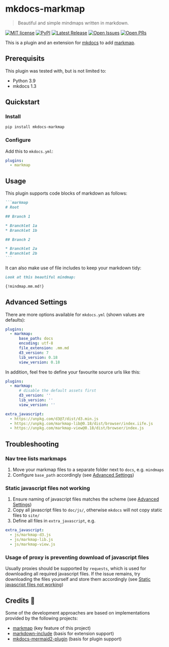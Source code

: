 # mkdocs-markmap

> Beautiful and simple mindmaps written in markdown.

[![MIT license](https://badgen.net/github/license/markmap/mkdocs-markmap)](https://github.com/markmap/mkdocs-markmap/blob/master/LICENSE)
[![PyPI](https://badgen.net/pypi/v/mkdocs-markmap)](https://pypi.org/project/mkdocs-markmap/)
[![Latest Release](https://badgen.net/github/release/markmap/mkdocs-markmap/latest)](https://github.com/markmap/mkdocs-markmap/releases/latest)
[![Open Issues](https://badgen.net/github/open-issues/markmap/mkdocs-markmap)](https://github.com/markmap/mkdocs-markmap/issues)
[![Open PRs](https://badgen.net/github/open-prs/markmap/mkdocs-markmap)](https://github.com/markmap/mkdocs-markmap/pulls)

This is a plugin and an extension for [mkdocs](https://github.com/mkdocs/mkdocs/) to add [markmap](https://github.com/markmap/markmap).

## Prerequisits

This plugin was tested with, but is not limited to:

* Python 3.9
* mkdocs 1.3

## Quickstart

### Install

```bash
pip install mkdocs-markmap
```

### Configure

Add this to `mkdocs.yml`:

```yaml
plugins:
  - markmap
```

## Usage

This plugin supports code blocks of markdown as follows:

````markdown
```markmap
# Root

## Branch 1

* Branchlet 1a
* Branchlet 1b

## Branch 2

* Branchlet 2a
* Branchlet 2b
```
````

It can also make use of file includes to keep your markdown tidy:

```markdown
Look at this beautiful mindmap:

{!mindmap.mm.md!}
```

## Advanced Settings

There are more options available for `mkdocs.yml` (shown values are defaults):

```yaml
plugins:
  - markmap:
      base_path: docs
      encoding: utf-8
      file_extension: .mm.md
      d3_version: 7
      lib_version: 0.18
      view_version: 0.18
```

In addition, feel free to define your favourite source urls like this:

```yaml
plugins:
  - markmap:
      # disable the default assets first
      d3_version: ''
      lib_version: ''
      view_version: ''

extra_javascript:
  - https://unpkg.com/d3@7/dist/d3.min.js
  - https://unpkg.com/markmap-lib@0.18/dist/browser/index.iife.js
  - https://unpkg.com/markmap-view@0.18/dist/browser/index.js
```

## Troubleshooting

### Nav tree lists markmaps

1. Move your markmap files to a separate folder next to `docs`, e.g. `mindmaps`
2. Configure `base_path` accordingly (see [Advanced Settings](#advanced-settings))

### Static javascript files not working

1. Ensure naming of javascript files matches the scheme (see [Advanced Settings](#advanced-settings))
2. Copy all javascript files to `doc/js/`, otherwise `mkdocs` will not copy static files to `site/`
3. Define all files in `extra_javascript`, e.g.

```yaml
extra_javascript:
  - js/markmap-d3.js
  - js/markmap-lib.js
  - js/markmap-view.js
```

### Usage of proxy is preventing download of javascript files

Usually proxies should be supported by `requests`, which is used for downloading all required javascript files. If the issue remains, try downloading the files yourself and store them accordingly (see [Static javascript files not working](#static-javascript-files-not-working))

## Credits :clap:

Some of the development approaches are based on implementations provided by the following projects:

* [markmap](https://github.com/markmap/markmap) (key feature of this project)
* [markdown-include](https://github.com/cmacmackin/markdown-include) (basis for extension support)
* [mkdocs-mermaid2-plugin](https://github.com/fralau/mkdocs-mermaid2-plugin) (basis for plugin support)
